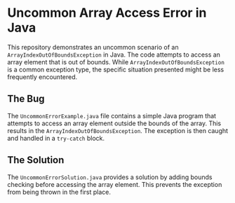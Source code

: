 # Uncommon Array Access Error in Java

This repository demonstrates an uncommon scenario of an `ArrayIndexOutOfBoundsException` in Java.  The code attempts to access an array element that is out of bounds. While `ArrayIndexOutOfBoundsException` is a common exception type, the specific situation presented might be less frequently encountered.

## The Bug

The `UncommonErrorExample.java` file contains a simple Java program that attempts to access an array element outside the bounds of the array.  This results in the `ArrayIndexOutOfBoundsException`. The exception is then caught and handled in a `try-catch` block. 

## The Solution

The `UncommonErrorSolution.java` provides a solution by adding bounds checking before accessing the array element.  This prevents the exception from being thrown in the first place.